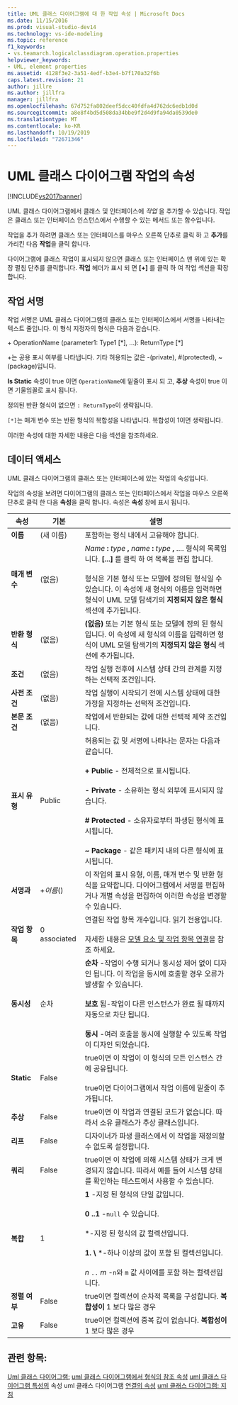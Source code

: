 ```yaml
---
title: UML 클래스 다이어그램에 대 한 작업 속성 | Microsoft Docs
ms.date: 11/15/2016
ms.prod: visual-studio-dev14
ms.technology: vs-ide-modeling
ms.topic: reference
f1_keywords:
- vs.teamarch.logicalclassdiagram.operation.properties
helpviewer_keywords:
- UML, element properties
ms.assetid: 4128f3e2-3a51-4edf-b3e4-b7f170a32f6b
caps.latest.revision: 21
author: jillre
ms.author: jillfra
manager: jillfra
ms.openlocfilehash: 67d752fa802deef5dcc40fdfa4d762dc6edb1d0d
ms.sourcegitcommit: a8e8f4bd5d508da34bbe9f2d4d9fa94da0539de0
ms.translationtype: MT
ms.contentlocale: ko-KR
ms.lasthandoff: 10/19/2019
ms.locfileid: "72671346"
---
```

# <a name="properties-of-operations-on-uml-class-diagrams"></a>UML 클래스 다이어그램 작업의 속성
[!INCLUDE[vs2017banner](../includes/vs2017banner.md)]

UML 클래스 다이어그램에서 클래스 및 인터페이스에 *작업* 을 추가할 수 있습니다. 작업은 클래스 또는 인터페이스 인스턴스에서 수행할 수 있는 메서드 또는 함수입니다.

 작업을 추가 하려면 클래스 또는 인터페이스를 마우스 오른쪽 단추로 클릭 하 고 **추가**를 가리킨 다음 **작업**을 클릭 합니다.

 다이어그램에 클래스 작업이 표시되지 않으면 클래스 또는 인터페이스 맨 위에 있는 확장 펼침 단추를 클릭합니다. **작업** 헤더가 표시 되 면 **[+]** 를 클릭 하 여 작업 섹션을 확장 합니다.

## <a name="signature-of-an-operation"></a>작업 서명
 작업 서명은 UML 클래스 다이어그램의 클래스 또는 인터페이스에서 서명을 나타내는 텍스트 줄입니다. 이 형식 지정자의 형식은 다음과 같습니다.

 \+ OperationName (parameter1: Type1 [*], ...): ReturnType [\*]

 \+는 공용 표시 여부를 나타냅니다. 기타 허용되는 값은 -(private), #(protected), ~(package)입니다.

 **Is Static** 속성이 true 이면 `OperationName`에 밑줄이 표시 되 고, **추상** 속성이 true 이면 기울임꼴로 표시 됩니다.

 정의된 반환 형식이 없으면 `: ReturnType`이 생략됩니다.

 `[*]`는 매개 변수 또는 반환 형식의 복합성을 나타냅니다. 복합성이 1이면 생략됩니다.

 이러한 속성에 대한 자세한 내용은 다음 섹션을 참조하세요.

## <a name="properties"></a>데이터 액세스
 UML 클래스 다이어그램의 클래스 또는 인터페이스에 있는 작업의 속성입니다.

 작업의 속성을 보려면 다이어그램의 클래스 또는 인터페이스에서 작업을 마우스 오른쪽 단추로 클릭 한 다음 **속성**을 클릭 합니다. 속성은 **속성** 창에 표시 됩니다.

|      속성       |   기본    |                                                                                                                                                                                 설명                                                                                                                                                                                 |
|---------------------|--------------|-----------------------------------------------------------------------------------------------------------------------------------------------------------------------------------------------------------------------------------------------------------------------------------------------------------------------------------------------------------------------------|
|      **이름**       | (새 이름) |                                                                                                                                                                포함하는 형식 내에서 고유해야 합니다.                                                                                                                                                                 |
|   **매개 변수**    |    (없음)    |      <em>Name</em> **:** <em>type</em> **,** <em>name</em> **:** <em>type</em> **,** .... 형식의 목록입니다. **[...]** 를 클릭 하 여 목록을 편집 합니다.<br /><br /> 형식은 기본 형식 또는 모델에 정의된 형식일 수 있습니다. 이 속성에 새 형식의 이름을 입력하면 형식이 UML 모델 탐색기의 **지정되지 않은 형식** 섹션에 추가됩니다.      |
|   **반환 형식**   |    (없음)    |                                                                               **(없음)** 또는 기본 형식 또는 모델에 정의 된 형식입니다. 이 속성에 새 형식의 이름을 입력하면 형식이 UML 모델 탐색기의 **지정되지 않은 형식** 섹션에 추가됩니다.                                                                                |
| **조건**  |    (없음)    |                                                                                                                         작업 실행 전후에 시스템 상태 간의 관계를 지정하는 선택적 조건입니다.                                                                                                                         |
|  **사전 조건**  |    (없음)    |                                                                                                                            작업 실행이 시작되기 전에 시스템 상태에 대한 가정을 지정하는 선택적 조건입니다.                                                                                                                            |
| **본문 조건** |    (없음)    |                                                                                                                                                       작업에서 반환되는 값에 대한 선택적 제약 조건입니다.                                                                                                                                                       |
|   **표시 유형**    |    Public    |                  허용되는 값 및 서명에 나타나는 문자는 다음과 같습니다.<br /><br /> **+ Public** - 전체적으로 표시됩니다.<br /><br /> **- Private** - 소유하는 형식 외부에 표시되지 않습니다.<br /><br /> **# Protected** - 소유자로부터 파생된 형식에 표시됩니다.<br /><br /> **~ Package** - 같은 패키지 내의 다른 형식에 표시됩니다.                   |
|    **서명과**    |  +*이름*()   |                                                                                      이 작업의 표시 유형, 이름, 매개 변수 및 반환 형식을 요약합니다. 다이어그램에서 서명을 편집하거나 개별 속성을 편집하여 이러한 속성을 변경할 수 있습니다.                                                                                      |
|   **작업 항목**    | 0 associated |                                                                                                  연결된 작업 항목 개수입니다. 읽기 전용입니다.<br /><br /> 자세한 내용은 [모델 요소 및 작업 항목 연결](../modeling/link-model-elements-and-work-items.md)을 참조 하세요.                                                                                                  |
|   **동시성**   |  순차  | **순차** -작업이 수행 되거나 동시성 제어 없이 디자인 됩니다. 이 작업을 동시에 호출할 경우 오류가 발생할 수 있습니다.<br /><br /> **보호** 됨-작업이 다른 인스턴스가 완료 될 때까지 자동으로 차단 됩니다.<br /><br /> **동시** -여러 호출을 동시에 실행할 수 있도록 작업이 디자인 되었습니다. |
|    **Static**    |    False     |                                                                                                  true이면 이 작업이 이 형식의 모든 인스턴스 간에 공유됩니다.<br /><br /> true이면 다이어그램에서 작업 이름에 밑줄이 추가됩니다.                                                                                                   |
|   **추상**   |    False     |                                                                                                                                        true이면 이 작업과 연결된 코드가 없습니다. 따라서 소유 클래스가 추상 클래스입니다.                                                                                                                                         |
|     **리프**     |    False     |                                                                                                                                              디자이너가 파생 클래스에서 이 작업을 재정의할 수 없도록 설정합니다.                                                                                                                                              |
|    **쿼리**     |    False     |                                                                                                 true이면 이 작업에 의해 시스템 상태가 크게 변경되지 않습니다. 따라서 예를 들어 시스템 상태를 확인하는 테스트에서 사용할 수 있습니다.                                                                                                  |
|  **복합**   |      1       |                                 **1** -지정 된 형식의 단일 값입니다.<br /><br /> **0 ..1** -`null` 수 있습니다.<br /><br /> \*-지정 된 형식의 값 컬렉션입니다.<br /><br /> **1. \\** \*-하나 이상의 값이 포함 된 컬렉션입니다.<br /><br /> *n* `..` *m* -`n`와 `m` 값 사이에를 포함 하는 컬렉션입니다.                                  |
|   **정렬 여부**    |    False     |                                                                                                                                             true이면 컬렉션이 순차적 목록을 구성합니다. **복합성이** 1 보다 많은 경우                                                                                                                                              |
|    **고유**    |    False     |                                                                                                                                         true이면 컬렉션에 중복 값이 없습니다. **복합성이** 1 보다 많은 경우                                                                                                                                         |

## <a name="see-also"></a>관련 항목:
 [Uml 클래스 다이어그램:](../modeling/uml-class-diagrams-reference.md) [uml 클래스 다이어그램에서 형식의 참조 속성](../modeling/properties-of-types-on-uml-class-diagrams.md) [uml 클래스 다이어그램 특성의](../modeling/properties-of-attributes-on-uml-class-diagrams.md) 속성 uml 클래스 다이어그램 [연결의 속성](../modeling/properties-of-associations-on-uml-class-diagrams.md) [uml 클래스 다이어그램: 지침](../modeling/uml-class-diagrams-guidelines.md)
